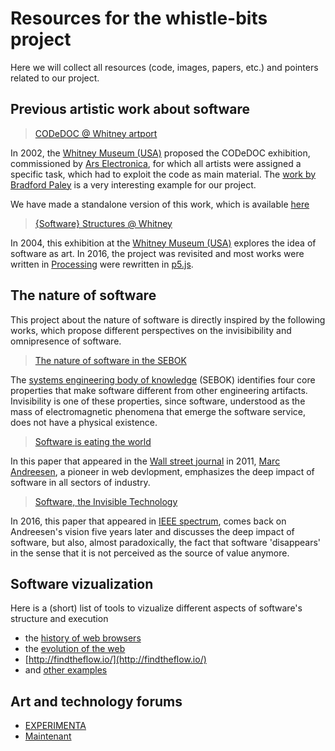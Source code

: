 Resources for the whistle-bits project
===

Here we will collect all resources (code, images, papers, etc.) and pointers related to our project.


Previous artistic work about software
---

> [CODeDOC @ Whitney artport](http://artport.whitney.org/commissions/codedoc/index.shtml)

In 2002, the [Whitney Museum (USA)](http://whitney.org/) proposed the CODeDOC exhibition, commissioned by [Ars Electronica](http://www.aec.at/news/), for which all artists were assigned a specific task, which had to exploit the code as main material. The [work by Bradford Paley](http://artport.whitney.org/commissions/codedoc/paley.shtml) is a very interesting example for our project. 

We have made a standalone version of this work, which is available [here](https://github.com/DIVERSIFY-project/CodeProfiles)
 
> [{Software} Structures @ Whitney](http://whitney.org/Exhibitions/Artport/Commissions/SoftwareStructures)

In 2004, this exhibition at the [Whitney Museum (USA)](http://whitney.org/) explores the idea of software as art. In 2016, the project was revisited and most works were written in [Processing](https://processing.org/) were rewritten in [p5.js](http://p5js.org/).

The nature of software
---

This project about the nature of software is directly inspired by the following works, which propose different perspectives on the invisibibility and omnipresence of software. 

> [The nature of software in the SEBOK](http://sebokwiki.org/wiki/The_Nature_of_Software)

The [systems engineering body of knowledge](swebok.org) (SEBOK) identifies four core properties that make software different from other engineering artifacts. Invisibility is one of these properties, since software, understood as the mass of electromagnetic phenomena that emerge the software service, does not have a physical existence.

> [Software is eating the world](http://www.aberdeeninvestment.com/wp-content/uploads/2009/11/Why-Software-Is-Eating-The-World-8-20-111.pdf)

In this paper that appeared in the [Wall street journal](http://www.wsj.com/europe) in 2011, [Marc Andreesen](https://en.wikipedia.org/wiki/Marc_Andreessen), a pioneer in web devlopment, emphasizes the deep impact of software in all sectors of industry.

> [Software, the Invisible Technology](http://spectrum.ieee.org/computing/software/software-the-invisible-technology)

In 2016, this paper that appeared in [IEEE spectrum](http://spectrum.ieee.org/), comes back on Andreesen's vision five years later and discusses the deep impact of software, but also, almost paradoxically, the fact that software 'disappears' in the sense that it is not perceived as the source of value anymore.

Software vizualization
---

Here is a (short) list of tools to vizualize different aspects of software's structure and execution
- the [history of web browsers](http://visual.ly/browser-history)
- the [evolution of the web](http://www.evolutionoftheweb.com/)
- [http://findtheflow.io/](http://findtheflow.io/)
- and [other examples](http://www.webdesignerdepot.com/2009/06/50-great-examples-of-data-visualization/)

Art and technology forums
---

- [EXPERIMENTA](http://www.atelier-arts-sciences.eu/APPEL-A-CANDIDATURE-EXPERIMENTA)
- [Maintenant](http://www.maintenant-festival.fr/)
